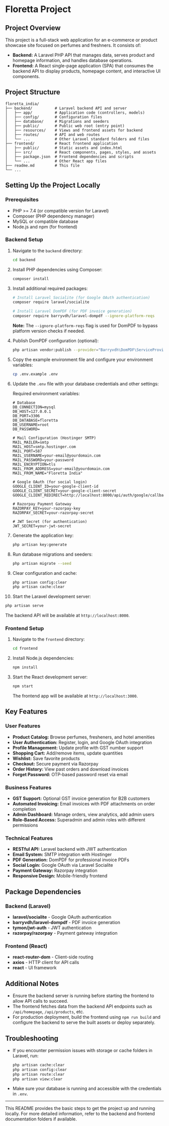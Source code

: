 # Floretta Project

## Project Overview

This project is a full-stack web application for an e-commerce or product showcase site focused on perfumes and freshners. It consists of:

- **Backend:** A Laravel PHP API that manages data, serves product and homepage information, and handles database operations.
- **Frontend:** A React single-page application (SPA) that consumes the backend API to display products, homepage content, and interactive UI components.

## Project Structure

```
floretta_india/
├── backend/          # Laravel backend API and server
│   ├── app/          # Application code (controllers, models)
│   ├── config/       # Configuration files
│   ├── database/     # Migrations and seeders
│   ├── public/       # Public web root (entry point)
│   ├── resources/    # Views and frontend assets for backend
│   ├── routes/       # API and web routes
│   └── ...           # Other Laravel standard folders and files
├── frontend/         # React frontend application
│   ├── public/       # Static assets and index.html
│   ├── src/          # React components, pages, styles, and assets
│   ├── package.json  # Frontend dependencies and scripts
│   └── ...           # Other React app files
├── readme.md         # This file
└── ...
```

## Setting Up the Project Locally

### Prerequisites

- PHP >= 7.4 (or compatible version for Laravel)
- Composer (PHP dependency manager)
- MySQL or compatible database
- Node.js and npm (for frontend)

### Backend Setup

1. Navigate to the `backend` directory:

   ```bash
   cd backend
   ```

2. Install PHP dependencies using Composer:

   ```bash
   composer install
   ```

3. Install additional required packages:

   ```bash
   # Install Laravel Socialite (for Google OAuth authentication)
   composer require laravel/socialite

   # Install Laravel DomPDF (for PDF invoice generation)
   composer require barryvdh/laravel-dompdf --ignore-platform-reqs
   ```

   **Note:** The `--ignore-platform-reqs` flag is used for DomPDF to bypass platform version checks if needed.

4. Publish DomPDF configuration (optional):

   ```bash
   php artisan vendor:publish --provider="Barryvdh\DomPDF\ServiceProvider"
   ```

5. Copy the example environment file and configure your environment variables:

   ```bash
   cp .env.example .env
   ```

6. Update the `.env` file with your database credentials and other settings:

   Required environment variables:
   ```env
   # Database
   DB_CONNECTION=mysql
   DB_HOST=127.0.0.1
   DB_PORT=3306
   DB_DATABASE=floretta
   DB_USERNAME=root
   DB_PASSWORD=

   # Mail Configuration (Hostinger SMTP)
   MAIL_MAILER=smtp
   MAIL_HOST=smtp.hostinger.com
   MAIL_PORT=587
   MAIL_USERNAME=your-email@yourdomain.com
   MAIL_PASSWORD=your-password
   MAIL_ENCRYPTION=tls
   MAIL_FROM_ADDRESS=your-email@yourdomain.com
   MAIL_FROM_NAME="Floretta India"

   # Google OAuth (for social login)
   GOOGLE_CLIENT_ID=your-google-client-id
   GOOGLE_CLIENT_SECRET=your-google-client-secret
   GOOGLE_CLIENT_REDIRECT=http://localhost:8000/api/auth/google/callback

   # Razorpay Payment Gateway
   RAZORPAY_KEY=your-razorpay-key
   RAZORPAY_SECRET=your-razorpay-secret

   # JWT Secret (for authentication)
   JWT_SECRET=your-jwt-secret
   ```

7. Generate the application key:

   ```bash
   php artisan key:generate
   ```

8. Run database migrations and seeders:

   ```bash
   php artisan migrate --seed
   ```

9. Clear configuration and cache:

   ```bash
   php artisan config:clear
   php artisan cache:clear
   ```

10. Start the Laravel development server:

   ```bash
   php artisan serve
   ```

   The backend API will be available at `http://localhost:8000`.

### Frontend Setup

1. Navigate to the `frontend` directory:

   ```bash
   cd frontend
   ```

2. Install Node.js dependencies:

   ```bash
   npm install
   ```

3. Start the React development server:

   ```bash
   npm start
   ```

   The frontend app will be available at `http://localhost:3000`.

## Key Features

### User Features
- **Product Catalog:** Browse perfumes, fresheners, and hotel amenities
- **User Authentication:** Register, login, and Google OAuth integration
- **Profile Management:** Update profile with GST number support
- **Shopping Cart:** Add/remove items, update quantities
- **Wishlist:** Save favorite products
- **Checkout:** Secure payment via Razorpay
- **Order History:** View past orders and download invoices
- **Forget Password:** OTP-based password reset via email

### Business Features
- **GST Support:** Optional GST invoice generation for B2B customers
- **Automated Invoicing:** Email invoices with PDF attachments on order completion
- **Admin Dashboard:** Manage orders, view analytics, add admin users
- **Role-Based Access:** Superadmin and admin roles with different permissions

### Technical Features
- **RESTful API:** Laravel backend with JWT authentication
- **Email System:** SMTP integration with Hostinger
- **PDF Generation:** DomPDF for professional invoice PDFs
- **Social Login:** Google OAuth via Laravel Socialite
- **Payment Gateway:** Razorpay integration
- **Responsive Design:** Mobile-friendly frontend

## Package Dependencies

### Backend (Laravel)
- **laravel/socialite** - Google OAuth authentication
- **barryvdh/laravel-dompdf** - PDF invoice generation
- **tymon/jwt-auth** - JWT authentication
- **razorpay/razorpay** - Payment gateway integration

### Frontend (React)
- **react-router-dom** - Client-side routing
- **axios** - HTTP client for API calls
- **react** - UI framework

## Additional Notes

- Ensure the backend server is running before starting the frontend to allow API calls to succeed.
- The frontend fetches data from the backend API endpoints such as `/api/homepage`, `/api/products`, etc.
- For production deployment, build the frontend using `npm run build` and configure the backend to serve the built assets or deploy separately.

## Troubleshooting

- If you encounter permission issues with storage or cache folders in Laravel, run:

  ```bash
  php artisan cache:clear
  php artisan config:clear
  php artisan route:clear
  php artisan view:clear
  ```

- Make sure your database is running and accessible with the credentials in `.env`.

---

This README provides the basic steps to get the project up and running locally. For more detailed information, refer to the backend and frontend documentation folders if available.
